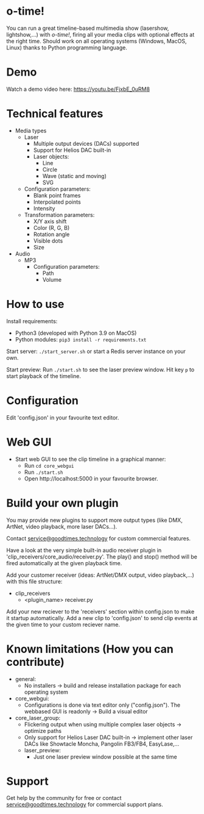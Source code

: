 # o-time!
You can run a great timeline-based multimedia show (lasershow, lightshow,...) with *o-time!*, firing all your media clips with optional effects at the right time. Should work on all operating systems (Windows, MacOS, Linux) thanks to Python programming language.

# Demo
Watch a demo video here: https://youtu.be/FjxbE_0uRM8

# Technical features
- Media types
    - Laser
        - Multiple output devices (DACs) supported
        - Support for Helios DAC built-in
        - Laser objects:
            - Line
            - Circle
            - Wave (static and moving)
            - SVG
    - Configuration parameters:
        - Blank point frames
        - Interpolated points
        - Intensity
    - Transformation parameters:
        - X/Y axis shift
        - Color (R, G, B)
        - Rotation angle
        - Visible dots
        - Size
 - Audio
    - MP3
        - Configuration parameters:
            - Path
            - Volume

# How to use
Install requirements:
- Python3 (developed with Python 3.9 on MacOS)
- Python modules: `pip3 install -r requirements.txt`

Start server:
`./start_server.sh` or start a Redis server instance on your own.

Start preview:
Run `./start.sh` to see the laser preview window.
Hit key `p` to start playback of the timeline.

# Configuration
Edit 'config.json' in your favourite text editor.

# Web GUI
- Start web GUI to see the clip timeline in a graphical manner:
    - Run `cd core_webgui`
    - Run `./start.sh`
    - Open http://localhost:5000 in your favourite browser.

# Build your own plugin
You may provide new plugins to support more output types (like DMX, ArtNet, video playback, more laser DACs...).

Contact service@goodtimes.technology for custom commercial features.

Have a look at the very simple built-in audio receiver plugin in 'clip_receivers/core_audio/receiver.py'. The play() and stop() method will be fired automatically at the given playback time.

Add your customer receiver (ideas: ArtNet/DMX output, video playback,...) with this file structure:
- clip_receivers
    - <plugin_name>
        receiver.py

Add your new reciever to the 'receivers' section within config.json to make it startup automatically.
Add a new clip to 'config.json' to send clip events at the given time to your custom reciever name.

# Known limitations (How you can contribute)
- general:
    - No installers -> build and release installation package for each operating system
- core_webgui:
    - Configurations is done via text editor only ("config.json"). The webbased GUI is readonly -> Build a visual editor
- core_laser_group:
    - Flickering output when using multiple complex laser objects -> optimize paths
    - Only support for Helios Laser DAC built-in -> implement other laser DACs like Showtacle Moncha, Pangolin FB3/FB4, EasyLase,...
    - laser_preview:
        - Just one laser preview window possible at the same time

# Support
Get help by the community for free or contact service@goodtimes.technology for commercial support plans.
